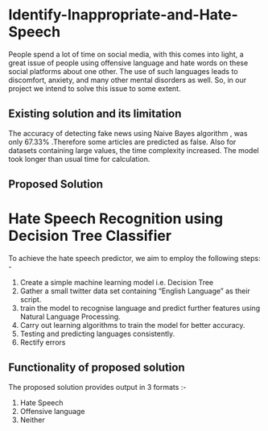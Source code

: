 # Identify-Inappropriate-and-Hate-Speech
People spend a lot of time on social media, with this comes into light, a great issue of people using offensive language and hate words on these social platforms about one other. The use of such languages leads to discomfort, anxiety, and many other mental disorders as well. So, in our project we intend to solve this issue to some extent. 

## Existing solution and its limitation
The accuracy of detecting fake news using Naive Bayes algorithm , was only 67.33% .Therefore some articles are predicted as false.
Also for datasets containing large values, the time complexity increased. The model took longer than usual time for calculation.

## Proposed Solution
# Hate Speech Recognition using Decision Tree Classifier

To achieve the hate speech predictor, we aim to employ the following steps: -
1. Create a simple machine learning model i.e. Decision Tree
2. Gather a small twitter data set containing “English Language” as their script.
3. train the model to recognise language and predict further features using Natural Language Processing.
4. Carry out learning algorithms to train the model for better accuracy.
5. Testing and predicting languages consistently.
6. Rectify errors

## Functionality of proposed solution
The proposed solution provides output in 3 formats :-
1. Hate Speech
2. Offensive language
3. Neither






